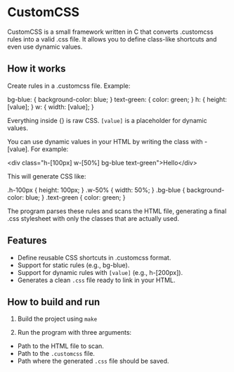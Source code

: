 # CustomCSS

CustomCSS is a small framework written in C that converts .customcss rules into a valid .css file. It allows you to define class-like shortcuts and even use dynamic values.

## How it works

Create rules in a .customcss file. Example:

bg-blue: { background-color: blue; }
text-green: { color: green; }
h: { height: [value]; }
w: { width: [value]; }

Everything inside {} is raw CSS. `[value]` is a placeholder for dynamic values.

You can use dynamic values in your HTML by writing the class with -[value]. For example:

&lt;div class="h-[100px] w-[50%] bg-blue text-green">Hello&lt;/div>

This will generate CSS like:

.h-100px { height: 100px; }
.w-50\% { width: 50%; }
.bg-blue { background-color: blue; }
.text-green { color: green; }

The program parses these rules and scans the HTML file, generating a final .css stylesheet with only the classes that are actually used.

## Features

- Define reusable CSS shortcuts in .customcss format.
- Support for static rules (e.g., bg-blue).
- Support for dynamic rules with `[value]` (e.g., h-[200px]).
- Generates a clean `.css` file ready to link in your HTML.

## How to build and run

1. Build the project using `make`

2. Run the program with three arguments:

- Path to the HTML file to scan.
- Path to the `.customcss` file.
- Path where the generated `.css` file should be saved.